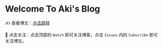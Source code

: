 # Welcome To Aki's Blog

✍️  查看博文：[点击跳转](https://github.com/akiwu/blog/issues)

🤙 点击关注：点击顶部的 `Watch` 即可关注博客，点击 `Issues` 内的 `Subscribe` 即可关注博文。